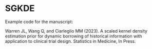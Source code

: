 # SGKDE
Example code for the manuscript: 

Warren JL, Wang Q, and Ciarleglio MM (2023). A scaled kernel density estimation prior for dynamic borrowing of historical information with application to clinical trial design. Statistics in Medicine, In Press.


